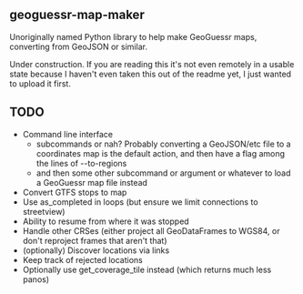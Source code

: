 ## geoguessr-map-maker
Unoriginally named Python library to help make GeoGuessr maps, converting from GeoJSON or similar.

Under construction. If you are reading this it's not even remotely in a usable state because I haven't even taken this out of the readme yet, I just wanted to upload it first.

## TODO
- Command line interface
	- subcommands or nah? Probably converting a GeoJSON/etc file to a coordinates map is the default action, and then have a flag among the lines of --to-regions
	- and then some other subcommand or argument or whatever to load a GeoGuessr map file instead
- Convert GTFS stops to map
- Use as_completed in loops (but ensure we limit connections to streetview)
- Ability to resume from where it was stopped
- Handle other CRSes (either project all GeoDataFrames to WGS84, or don't reproject frames that aren't that)
- (optionally) Discover locations via links
- Keep track of rejected locations
- Optionally use get_coverage_tile instead (which returns much less panos)